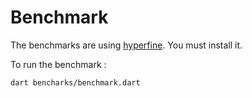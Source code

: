 # Benchmark

The benchmarks are using [hyperfine](https://github.com/sharkdp/hyperfine). You must install it.

To run the benchmark :

```bash
dart bencharks/benchmark.dart
```